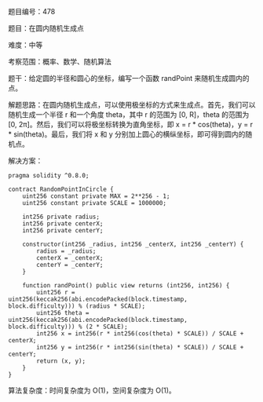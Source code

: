 题目编号：478

题目：在圆内随机生成点

难度：中等

考察范围：概率、数学、随机算法

题干：给定圆的半径和圆心的坐标，编写一个函数 randPoint 来随机生成圆内的点。


解题思路：在圆内随机生成点，可以使用极坐标的方式来生成点。首先，我们可以随机生成一个半径 r 和一个角度 theta，其中 r 的范围为 [0, R]，theta 的范围为 [0, 2π]。然后，我们可以将极坐标转换为直角坐标，即 x = r * cos(theta)，y = r * sin(theta)。最后，我们将 x 和 y 分别加上圆心的横纵坐标，即可得到圆内的随机点。

解决方案：

```
pragma solidity ^0.8.0;

contract RandomPointInCircle {
    uint256 constant private MAX = 2**256 - 1;
    uint256 constant private SCALE = 1000000;
    
    int256 private radius;
    int256 private centerX;
    int256 private centerY;
    
    constructor(int256 _radius, int256 _centerX, int256 _centerY) {
        radius = _radius;
        centerX = _centerX;
        centerY = _centerY;
    }
    
    function randPoint() public view returns (int256, int256) {
        uint256 r = uint256(keccak256(abi.encodePacked(block.timestamp, block.difficulty))) % (radius * SCALE);
        uint256 theta = uint256(keccak256(abi.encodePacked(block.timestamp, block.difficulty))) % (2 * SCALE);
        int256 x = int256(r * int256(cos(theta) * SCALE)) / SCALE + centerX;
        int256 y = int256(r * int256(sin(theta) * SCALE)) / SCALE + centerY;
        return (x, y);
    }
}
```

算法复杂度：时间复杂度为 O(1)，空间复杂度为 O(1)。